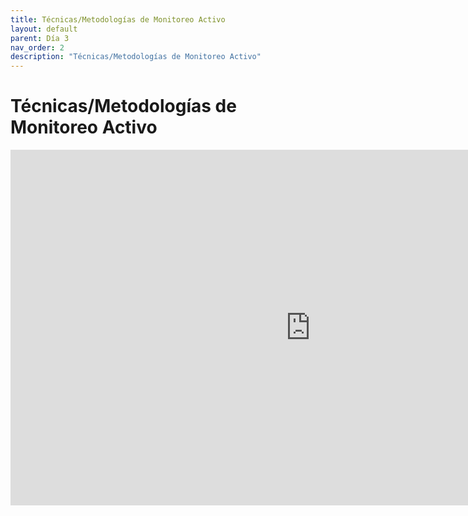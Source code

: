```yaml
---
title: Técnicas/Metodologías de Monitoreo Activo
layout: default
parent: Día 3
nav_order: 2
description: "Técnicas/Metodologías de Monitoreo Activo"
---
```


# Técnicas/Metodologías de Monitoreo Activo

<iframe src="https://drive.google.com/file/d/1Vgo2aSU5VzyVnjq42qroUyioM8zhmU6j/preview" frameborder="0" width="960" height="569" allowfullscreen="true" mozallowfullscreen="true" webkitallowfullscreen="true"></iframe>
